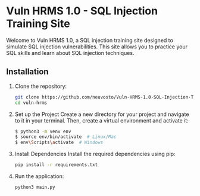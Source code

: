 # Vuln HRMS 1.0 - SQL Injection Training Site

Welcome to Vuln HRMS 1.0, a SQL injection training site designed to simulate SQL injection vulnerabilities. This site allows you to practice your SQL skills and learn about SQL injection techniques.

## Installation

1. Clone the repository:
   ```bash
   git clone https://github.com/neuvosto/Vuln-HRMS-1.0-SQL-Injection-Training-Site.git
   cd vuln-hrms
   
2. Set up the Project Create a new directory for your project and navigate to it in your terminal. Then, create a virtual environment and activate it:
   ```bash
   $ python3 -m venv env
   $ source env/bin/activate  # Linux/Mac
   $ env\Scripts\activate  # Windows

3. Install Dependencies Install the required dependencies using pip:
   ```bash
   pip install -r requirements.txt

4. Run the application:
   ```bash
   python3 main.py
